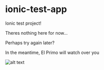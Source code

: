 # ionic-test-app
Ionic test project!

Theres nothing here for now...

Perhaps try again later?

In the meantime, El Primo will watch over you

![alt text](https://progameguides.com/wp-content/uploads/2018/12/brawl-star-el-primo-default-1.jpg)
